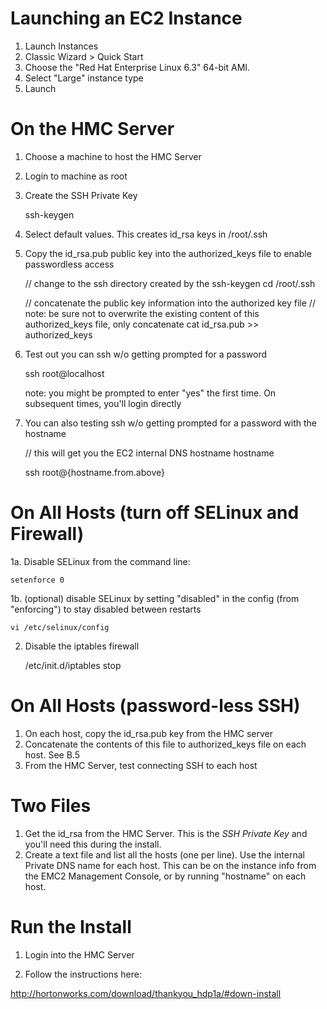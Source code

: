 Launching an EC2 Instance
=======

1. Launch Instances 
2. Classic Wizard > Quick Start
3. Choose the "Red Hat Enterprise Linux 6.3" 64-bit AMI.
4. Select "Large" instance type
5. Launch


On the HMC Server
=======

1. Choose a machine to host the HMC Server
2. Login to machine as root
3. Create the SSH Private Key

	ssh-keygen

4. Select default values. This creates id_rsa keys in /root/.ssh
5. Copy the id_rsa.pub public key into the authorized_keys file to enable passwordless access

	// change to the ssh directory created by the ssh-keygen
	cd /root/.ssh

	// concatenate the public key information into the authorized key file
	// note: be sure not to overwrite the existing content of this authorized_keys file, only concatenate
	cat id_rsa.pub >> authorized_keys

6. Test out you can ssh w/o getting prompted for a password

	ssh root@localhost

    note: you might be prompted to enter "yes" the first time. On subsequent times, you'll login directly

7. You can also testing ssh w/o getting prompted for a password with the hostname

	// this will get you the EC2 internal DNS hostname
	hostname

	ssh root@{hostname.from.above} 

On All Hosts (turn off SELinux and Firewall)
=======

1a. Disable SELinux from the command line:

	setenforce 0

1b. (optional) disable SELinux by setting "disabled" in the config (from "enforcing") to stay disabled between restarts

	vi /etc/selinux/config

2. Disable the iptables firewall

	/etc/init.d/iptables stop


On All Hosts (password-less SSH)
=======

1. On each host, copy the id_rsa.pub key from the HMC server
2. Concatenate the contents of this file to authorized_keys file on each host. See B.5
3. From the HMC Server, test connecting SSH to each host


Two Files
=======

1. Get the id_rsa from the HMC Server. This is the *SSH Private Key* and you'll need this during the install.
2. Create a text file and list all the hosts (one per line). Use the internal Private DNS name for each host. This can be on the instance info from the EMC2 Management Console, or by running "hostname" on each host.


Run the Install
========

1. Login into the HMC Server

2. Follow the instructions here:

http://hortonworks.com/download/thankyou_hdp1a/#down-install

 

